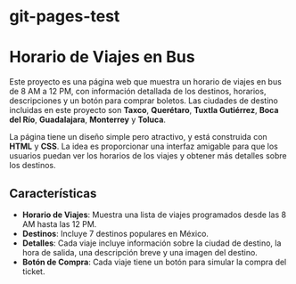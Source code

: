 ﻿# git-pages-test

# Horario de Viajes en Bus

Este proyecto es una página web que muestra un horario de viajes en bus de 8 AM a 12 PM, con información detallada de los destinos, horarios, descripciones y un botón para comprar boletos. Las ciudades de destino incluidas en este proyecto son **Taxco**, **Querétaro**, **Tuxtla Gutiérrez**, **Boca del Río**, **Guadalajara**, **Monterrey** y **Toluca**.

La página tiene un diseño simple pero atractivo, y está construida con **HTML** y **CSS**. La idea es proporcionar una interfaz amigable para que los usuarios puedan ver los horarios de los viajes y obtener más detalles sobre los destinos.

## Características

- **Horario de Viajes**: Muestra una lista de viajes programados desde las 8 AM hasta las 12 PM.
- **Destinos**: Incluye 7 destinos populares en México.
- **Detalles**: Cada viaje incluye información sobre la ciudad de destino, la hora de salida, una descripción breve y una imagen del destino.
- **Botón de Compra**: Cada viaje tiene un botón para simular la compra del ticket.




